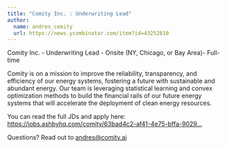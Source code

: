 ```yaml
---
title: "Comity Inc. : Underwriting Lead"
author:
  name: andres_comity
  url: https://news.ycombinator.com/item?id=43252810
---
```

Comity Inc. - Underwriting Lead - Onsite (NY, Chicago, or Bay Area)- Full-time

Comity is on a mission to improve the reliability, transparency, and efficiency of our energy systems, fostering a future with sustainable and abundant energy. Our team is leveraging statistical learning and convex optimization methods to build the financial rails of our future energy systems that will accelerate the deployment of clean energy resources.

You can read the full JDs and apply here: <a href="https:&#x2F;&#x2F;jobs.ashbyhq.com&#x2F;comity&#x2F;63bad4c2-af41-4e75-bffa-9029f9a79866" rel="nofollow">https:&#x2F;&#x2F;jobs.ashbyhq.com&#x2F;comity&#x2F;63bad4c2-af41-4e75-bffa-9029...</a>

Questions? Read out to andres@comity.ai
<JobApplication />
